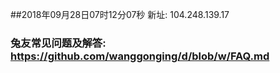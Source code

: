 ##2018年09月28日07时12分07秒 新址: 104.248.139.17
### 兔友常见问题及解答: https://github.com/wanggonging/d/blob/w/FAQ.md
